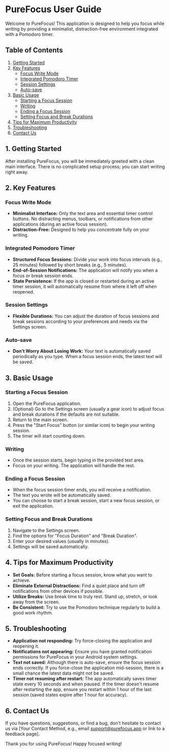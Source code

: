 # PureFocus User Guide

Welcome to PureFocus! This application is designed to help you focus while writing by providing a minimalist, distraction-free environment integrated with a Pomodoro timer.

## Table of Contents

1.  [Getting Started](#getting-started)
2.  [Key Features](#key-features)
    *   [Focus Write Mode](#focus-write-mode)
    *   [Integrated Pomodoro Timer](#integrated-pomodoro-timer)
    *   [Session Settings](#session-settings)
    *   [Auto-save](#auto-save)
3.  [Basic Usage](#basic-usage)
    *   [Starting a Focus Session](#starting-a-focus-session)
    *   [Writing](#writing)
    *   [Ending a Focus Session](#ending-a-focus-session)
    *   [Setting Focus and Break Durations](#setting-focus-and-break-durations)
4.  [Tips for Maximum Productivity](#tips-for-maximum-productivity)
5.  [Troubleshooting](#troubleshooting)
6.  [Contact Us](#contact-us)

## 1. Getting Started

After installing PureFocus, you will be immediately greeted with a clean main interface. There is no complicated setup process; you can start writing right away.

## 2. Key Features

### Focus Write Mode

*   **Minimalist Interface:** Only the text area and essential timer control buttons. No distracting menus, toolbars, or notifications from other applications (during an active focus session).
*   **Distraction-Free:** Designed to help you concentrate fully on your writing.

### Integrated Pomodoro Timer

*   **Structured Focus Sessions:** Divide your work into focus intervals (e.g., 25 minutes) followed by short breaks (e.g., 5 minutes).
*   **End-of-Session Notifications:** The application will notify you when a focus or break session ends.
*   **State Persistence:** If the app is closed or restarted during an active timer session, it will automatically resume from where it left off when reopened.

### Session Settings

*   **Flexible Durations:** You can adjust the duration of focus sessions and break sessions according to your preferences and needs via the Settings screen.

### Auto-save

*   **Don't Worry About Losing Work:** Your text is automatically saved periodically as you type. When a focus session ends, the latest text will be saved.

## 3. Basic Usage

### Starting a Focus Session

1.  Open the PureFocus application.
2.  (Optional) Go to the Settings screen (usually a gear icon) to adjust focus and break durations if the defaults are not suitable.
3.  Return to the main screen.
4.  Press the "Start Focus" button (or similar icon) to begin your writing session.
5.  The timer will start counting down.

### Writing

*   Once the session starts, begin typing in the provided text area.
*   Focus on your writing. The application will handle the rest.

### Ending a Focus Session

*   When the focus session timer ends, you will receive a notification.
*   The text you wrote will be automatically saved.
*   You can choose to start a break session, start a new focus session, or exit the application.

### Setting Focus and Break Durations

1.  Navigate to the Settings screen.
2.  Find the options for "Focus Duration" and "Break Duration".
3.  Enter your desired values (usually in minutes).
4.  Settings will be saved automatically.

## 4. Tips for Maximum Productivity

*   **Set Goals:** Before starting a focus session, know what you want to achieve.
*   **Eliminate External Distractions:** Find a quiet place and turn off notifications from other devices if possible.
*   **Utilize Breaks:** Use break time to truly rest. Stand up, stretch, or look away from the screen.
*   **Be Consistent:** Try to use the Pomodoro technique regularly to build a good work rhythm.

## 5. Troubleshooting

*   **Application not responding:** Try force-closing the application and reopening it.
*   **Notifications not appearing:** Ensure you have granted notification permissions for PureFocus in your Android system settings.
*   **Text not saved:** Although there is auto-save, ensure the focus session ends correctly. If you force-close the application mid-session, there is a small chance the latest data might not be saved.
*   **Timer not resuming after restart:** The app automatically saves timer state every 10 seconds and when paused. If the timer doesn't resume after restarting the app, ensure you restart within 1 hour of the last session (saved states expire after 1 hour for accuracy).

## 6. Contact Us

If you have questions, suggestions, or find a bug, don't hesitate to contact us via [Your Contact Method, e.g., email support@purefocus.app or link to a feedback page].

Thank you for using PureFocus! Happy focused writing!